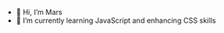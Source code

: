 - 👋 Hi, I’m Mars
- 🌱 I’m currently learning JavaScript and enhancing CSS skills

<!---
Mars-Hayabusa3/Mars-Hayabusa3 is a ✨ special ✨ repository because its `README.md` (this file) appears on your GitHub profile.
You can click the Preview link to take a look at your changes.
--->
